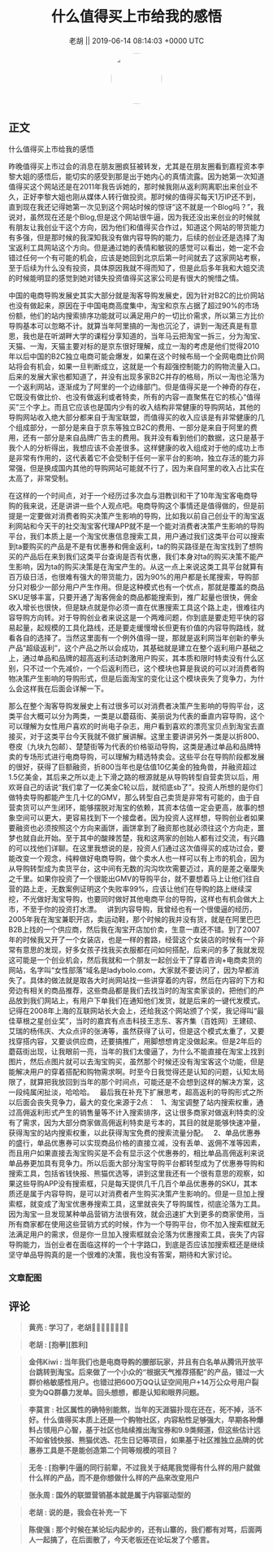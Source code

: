<h1 align="center">什么值得买上市给我的感悟</h1>




<p align="center">
    <a>老胡 || 2019-06-14 08:14:03 &#43;0000 UTC</a>
</p>

<div align="center">
    <img src="https://images.zsxq.com/FkL8TTYqxoK1VeXNIv84v4VZ-b4m?e=1590940799&amp;token=kIxbL07-8jAj8w1n4s9zv64FuZZNEATmlU_Vm6zD:ndIbe--MM_D-FxGL29d-OiS-vTM=" width="100" height="100" style="border:1px solid;border-radius:50%; color:#ffffff"/>
</div>




## 正文

<div>
什么值得买上市给我的感悟

昨晚值得买上市过会的消息在朋友圈疯狂被转发，尤其是在朋友圈看到嘉程资本李黎大姐的感悟后，能切实的感受到那是出于她内心的真情流露。因为她第一次知道值得买这个网站还是在2011年我告诉她的，那时候我刚从返利网离职出来创业不久，正好李黎大姐也刚从媒体人转行做投资。那时候的值得买每天1万IP还不到，直到现在我还记得她第一次见到这个网站时候的惊讶“这不就是一个Blog吗？”，我说对，虽然现在还是个Blog,但是这个网站很牛逼，因为我还没出来创业的时候就有朋友让我创业干这个方向，因为他们和值得买合作过，知道这个网站的带货能力有多强，但是那时候的我深知我没有做内容导购的能力，后续的创业还是选择了淘宝返利工具网站这个方向。但是通过她的表情和敏锐的感觉可以看出，她一定不会错过任何一个有可能的机会，应该是她回到北京后第一时间就去了这家网站考察，至于后续为什么没有投资，具体原因我就不得而知了，但是此后多年我和大姐交流的时候能明显的感觉到她对错失投资值得买这家公司是有很大的惋惜之情。

中国的电商导购发展史其实大部分就是淘客导购发展史，因为针对B2C的比价网站也没有做起来，原因在于中国电商高度集中，淘宝和京东占据了超过90%的市场份额，他们的站内搜索排序功能就可以满足用户的一切比价需求，所以第三方比价导购基本可以忽略不计。就算当年阿里搞的一淘也沉沦了，讲到一淘还真是有意思，我也是在听湖畔大学的课程分享知道的，当年马云把淘宝一拆三，分为淘宝、天猫、一淘，天猫主要对标的是京东很好理解，成立一淘的考虑是他们觉得2010年以后中国的B2C独立电商可能会爆发，如果在这个时候布局一个全网电商比价网站将会有机会，如果一旦判断成立，这就是一个有超强控制能力的购物流量入口。后来的发展大家也都知道了，并没有出现多家B2C并存的格局，所以一淘也沦落为一个返利网站，逐渐成为了阿里的一个边缘部门。但是值得买是一个神奇的存在，它既没有做比价、也没有做返利或者特卖，所有的内容一直聚焦在它的核心“值得买”三个字上。而且它应该也是国内少有的收入结构非常健康的导购网站，其他的导购网站收入绝大部分都来自于淘宝联盟，而值得买的收入应该是有非常健康的几个组成部分，一部分是来自于京东等独立B2C的费用、一部分是来自于阿里的费用，还有一部分是来自品牌广告主的费用。我并没有看到他们的数据，这只是基于我个人的分析得出，我想应该不会差很多。这样健康的收入组成对于他的成功上市是非常有作用的，这代表着它不会受制于任何一家平台的影响，独立存活的能力非常强，但是换成国内其他的导购网站可能就不行了，因为来自阿里的收入占比实在太高了，非常受制。

在这样的一个时间点，对于一个经历过多次血与泪教训和干了10年淘宝客电商导购的我来说，还是讲讲一些个人观点吧。电商导购这个事情还是值得做的，但是前提是一定要做对消费者购买决策产生影响的导购，比如我以前自己创业干的淘宝返利网站和今天干的社交淘宝客代理APP就不是一个能对消费者决策产生影响的导购平台，我们本质上是一个淘宝优惠信息搜索工具，用户通过我们这类平台可以搜索到ta要购买的产品是不是有优惠券和佣金返利，ta的购买路径是在淘宝找到了想购买的产品后在来到我们这类平台查询是否有优惠，我们本身对ta的购买决策不能产生影响，因为ta的购买决策是在淘宝产生的。从这一点上来说这类工具平台就算有百万级日活，也很难有强大的带货能力，因为90%的用户都是长尾搜索，导购部分只对极少一部分用户产生作用。但是这种模式也有一个优点，那就是覆盖的商品SKU足够丰富，只要开通了淘客佣金的商品都能搜索到，推广起量也很快，佣金收入增长也很快，但是缺点就是你必须一直在优惠搜索工具这个路上走，很难往内容导购方向转。对于导购创业者来说这是一个两难问题，你到底是要走短平快的容易起量，起规模的工具化路线，还是要走缓慢增长但更有价值的内容导购路线，就看各自的选择了。当然这里面有一个例外值得一提，那就是返利网当年创新的拳头产品“超级返利”，这个产品之所以会成功，其基础就是建立在整个返利用户基础之上，通过单品和品牌的超高返利活动刺激用户购买，其本质和限时特卖没有什么区别，只不过一个先减价，一个后返利而已，这个模块也算是我说的可以对消费者购物决策产生影响的导购形式，但是后面淘宝的变化让这个模块丧失了竞争力，为什么会这样我在后面会详解一下。

那么在整个淘客导购发展史上有过很多可以对消费者决策产生影响的导购平台，这类平台大概可以分为两类，一类是以蘑菇街、美丽说为代表的垂直内容导购，这个可以理解为女性用户喜欢的时尚电子杂志，用户看到喜欢的漂亮宝贝点到淘宝去直接买，对于这类平台今天我就不做扩展讲解。这里主要讲讲另外一类是以折800、卷皮（九块九包邮）、楚楚街等为代表的价格驱动导购，这类是通过单品和品牌特卖的专场形式进行电商导购，可以理解为精选特卖会。这些平台在导购阶段都发展的很好，获得了巨额融资，折800当年也是估值10亿美金的独角兽，并融资超过1.5亿美金，其后来之所以走上下滑之路的根源就是从导购转型自营卖货以后，用欢哥自己的话说“我们拿了一亿美金C轮以后，就彻底sb了”。投资人所想的是你们做特卖导购都能产生几十亿的GMV，那么转型自己卖货是非常有可能的，由于自营卖货可以产生闭环，能够摆脱对淘宝的依赖，其资本估值一定会更高，故事的想象空间可以更大，更容易找到下一个接盘者。因为投资人这样想，导购创业者如果要融资也必须按照这个方向来画饼，画饼拿到了融资那也就必须往这个方向走，噩梦也就自此开始。至于其中的酸辣苦楚，我和这两家的创始人都有过交流，有兴趣的可以找他们详聊。在这里我想说的是，投资人们通过这次值得买的成功过会，要能改变一个观念，纯粹做好电商导购，做个卖水人也一样可以有上市的机会，因为从导购转型成为卖货平台，这中间有无数的沟沟坎坎需要迈过，真的是差之毫厘失之千里。如果你投资了一个很能出GMV的导购平台，就不要想着马上让他们往自营的路上走，无数案例证明这个失败率99%，应该让他们在导购的路上继续深挖，不光做好淘宝导购，也要同时做好其他电商平台的导购，这样也有机会做大上市，不至于你的投资打水漂。
 
讲到内容导购，我曾经也有一个很傻逼的经历，2005年我在淘宝兼职开店，卖运动鞋，那个时候的我并没有货，就是在阿里巴巴B2B上找的一个供应商，然后我在淘宝开店加价卖，生意一直还不错。到了2007年的时候我又开了一个女装店，也是一样的套路，经营这个女装店的时候有一个非常有意思的发现，好多女孩子找我买衣服都在问如何搭配，后来问的多了我就发现这可能是一个创业机会，然后我就和一个朋友一起创业干了穿着咨询&#43;电商卖货的网站，名字叫“女性部落”域名是ladybolo.com，大家就不要访问了，因为早都消失了。具体的做法就是取各大时尚网站找一些讲穿着的内容，然后在内容的下方和旁边有相关的商品推荐，这些商品都是我们去找当时的淘宝卖家谈的，把他们的产品放到我们网站上，有用户下单我们在通知他们发货，就是后来的一键代发模式。记得在2008年上海的互联网站长大会上，还给我这个网站颁了个奖，我记得叫“最佳草根之星创业奖”，当时的嘉宾有点击科技王志东、客齐集（百姓网）王建硕、艾瑞的杨伟庆、大众点评的张涛等，虽然获得了认可，但是这个模式太重了，又要找穿搭内容，又要谈供应商，还要搞推广，用脚想想肯定没做起来。但是2年后的蘑菇街出现，让我眼前一亮，当年的我们太傻逼了，为什么不能直接在淘宝上找到图片，然后点图片就可以去淘宝购买，虽然那个时候还没有淘宝客这个功能，但是能解决用户的穿着搭配和购物需求啊。时至今日我觉得还是认知的问题，认知太局限了，就算把我放回到当年的那个时间点，可能还是不会想到这样的解决方案，这一段纯属闲扯淡，哈哈哈。
 
最后我在补充下扩展思考，超高返利的导购形式之所以后面会丧失竞争力，最大的变化来源于2点：
 
1、淘宝调整了站内搜索权重，通过高佣返利形式产生的销售量等不计入搜索排序，这让很多商家对做返利特卖的没有了需求，因为大部分商家做高佣返利特卖是亏本的，其目的就是能够快速冲量，获得淘宝的站内搜索权重，以此获得淘宝免费的搜索流量分配。
 
2、单品优惠券的盛行，单品优惠券可以实现商品价格的直接立减，没有丢单、返佣不准等因素，而且用户如果直接去淘宝购买是不会有显示这个优惠券的，相比单品高佣返利来说单品券更加具有竞争力。所以后面大部分淘宝导购平台都转型成为了优惠券导购和搜索工具，包括省钱快报、熊猫优选等，讲到这里我还有一个很有意思的观察，如果这些导购APP没有搜索框，只是每天提供几千几百个单品优惠券的SKU，其本质还是属于内容导购，是可以对消费者产生购买决策产生影响的。但是一旦加上搜索框，就变成了淘宝优惠券搜索工具，这里就丧失了导购属性，彻底沦落为工具。因为淘宝一旦发现某种单品营销方法很有效，就会迅速扩大到更多的商家使用，当所有商家都在使用这些营销方式的时候，作为一个导购平台，你不加入搜索框就无法满足用户的需求，但是你一旦加入搜索框就会沦落为优惠搜索工具，丧失了内容导购能力，当创业者在面临这样的一个十字路口，到底是否应该加搜索框还是继续坚守单品导购真的是一个很难的决策，我也没有答案，期待和大家讨论。
</div>

### 文章配图

<div class="image" align="center">

</div>


## 评论

<div align="left">
<div>

<blockquote >
<span> <strong>黄亮 : 学习了，老胡👍🏻👍🏻👍🏻👍🏻 </strong></span>
</blockquote>

<blockquote >
<span> <strong>老胡 : [抱拳][胜利] </strong></span>
</blockquote>

<blockquote >
<span> <strong>金伟Kiwi : 当年我们也是电商导购的腰部玩家，并且有白名单从腾讯开放平台跳转到淘宝。后来做了一个小众的“根据天气推荐搭配”的产品，错过一大群价格敏感性用户。也错过把600万QQ认证空间用户&#43;14万公众号用户裂变为QQ群暴力发单。回头想想，都是认知和眼界问题。 </strong></span>
</blockquote>

<blockquote >
<span> <strong>李莫言 : 社区属性的确特别能熬，当年的天涯猫扑现在还在，死不掉，活不好。什么值得买本质上还是一个购物社区，内容粘性足够强大，早期各种爆料占领用户心智，基于社区也陆续推出淘宝券和9.9类频道，但这些估计远不如省钱快报、熊猫优选、花生日记等项目，如果基于社区推独立品牌的优惠券工具是不是能创造第二个同等规模的项目？ </strong></span>
</blockquote>

<blockquote >
<span> <strong>无冬 : [抱拳]牛逼的同行前辈，不过我关于结尾我觉得有什么样的用户就做什么样的产品，而不是你想做什么样的产品来改变用户 </strong></span>
</blockquote>

<blockquote >
<span> <strong>张永周 : 国外的联盟营销基本就是属于内容驱动型的 </strong></span>
</blockquote>

<blockquote >
<span> <strong>老胡 : 说的是，我会在补充一下 </strong></span>
</blockquote>

<blockquote >
<span> <strong>陈俊强 : 那个时候在某论坛内起步的，还有山寨的，我们都有对骂，后面两人一起搞了，在后面散了，今天老板还在论坛发了个感言。 </strong></span>
</blockquote>

</div>
</div>